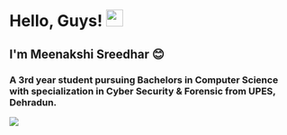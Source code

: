 # Hello, Guys! <img src="https://raw.githubusercontent.com/MartinHeinz/MartinHeinz/master/wave.gif" width="30px">
## I'm Meenakshi Sreedhar 😊
### A 3rd year student pursuing Bachelors in Computer Science with specialization in Cyber Security & Forensic from UPES, Dehradun.
<img align="center" src="https://github-readme-stats.vercel.app/api/<CARD_TYPE>/?username=<USERNAME>&theme=<THEME_NAME>" />
